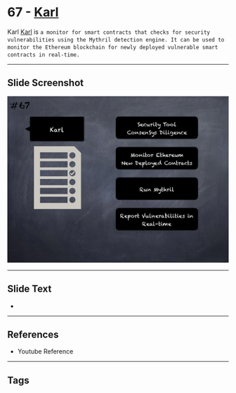 
# 67 - [Karl](./Karl.md)

Karl [Karl](https://github.com/cleanunicorn/karl) is `a monitor for smart contracts that checks for security vulnerabilities using the Mythril detection engine. It can be used to monitor the Ethereum blockchain for newly deployed vulnerable smart contracts in real-time.` 




___
## Slide Screenshot
![067.png](../../images/6.Audit%20Techniques%20and%20Tools%20101/067.png)
___
## Slide Text
- 
___
## References
- Youtube Reference
___
## Tags
